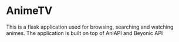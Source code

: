 # AnimeTV
This is a flask application used for browsing, searching and watching animes. The application is built on top of AniAPI and Beyonic API
